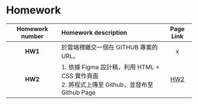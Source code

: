 # Homework

| **Homework number** | **Homework description** | **Page Link** |
|:--:|:--|:--:|
| **HW1** | 於雲端裡繳交一個在 GITHUB 專案的 URL。 | x |
| **HW2** | 1. 依據 Figma 設計稿，利用 HTML + CSS 實作頁面<br>2. 將程式上傳至 Github，並發布至 Github Page | [HW2](https://06wuuntt.github.io/WebDesign_1141/hw2) |
